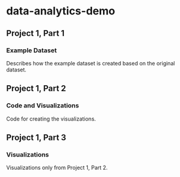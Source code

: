 # data-analytics-demo

## Project 1, Part 1
### Example Dataset
Describes how the example dataset is created based on the original dataset.

## Project 1, Part 2
### Code and Visualizations
Code for creating the visualizations.

## Project 1, Part 3
### Visualizations
Visualizations only from Project 1, Part 2.